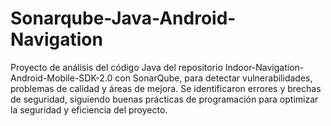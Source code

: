# Sonarqube-Java-Android-Navigation
Proyecto de análisis del código Java del repositorio Indoor-Navigation-Android-Mobile-SDK-2.0 con SonarQube, para detectar vulnerabilidades, problemas de calidad y áreas de mejora. Se identificaron errores y brechas de seguridad, siguiendo buenas prácticas de programación para optimizar la seguridad y eficiencia del proyecto.
